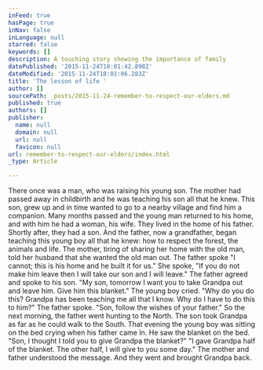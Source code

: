 ```yaml
---
inFeed: true
hasPage: true
inNav: false
inLanguage: null
starred: false
keywords: []
description: A touching story showing the importance of family
datePublished: '2015-11-24T18:01:42.898Z'
dateModified: '2015-11-24T18:01:06.283Z'
title: 'The lesson of life '
author: []
sourcePath: _posts/2015-11-24-remember-to-respect-our-elders.md
published: true
authors: []
publisher:
  name: null
  domain: null
  url: null
  favicon: null
url: remember-to-respect-our-elders/index.html
_type: Article

---
```

There once was a man, who was raising his young son. The
mother had passed away in childbirth and he was teaching his
son all that he knew. This son, grew up and in time wanted to
go to a nearby village and find him a companion. Many months
passed and the young man returned to his home, and with him
he had a woman, his wife. They lived in the home of his father.
Shortly after, they had a son. And the father, now a
grandfather, began teaching this young boy all that he
knew: how to respect the forest, the animals and life. The
mother, tiring of sharing her home with the old man,
told her husband that she wanted the old man out.
The father spoke "I cannot; this is his home and he built it for us."
She spoke, "If you do not make him leave then I will take our son
and I will leave." The father agreed and spoke to his son. "My son,
tomorrow I want you to take Grandpa out and leave him. Give
him this blanket." The young boy cried. "Why do you do this?
Grandpa has been teaching me all that I know. Why do I have to
do this to him?" The father spoke. "Son, follow the wishes of your
father." So the next morning, the father went hunting to the North.
The son took Grandpa as far as he could walk to the South.
That evening the young boy was sitting on the bed crying
when his father came In. He saw the blanket on the bed.
"Son, I thought I told you to give Grandpa the blanket?" "I
gave Grandpa half of the blanket. The other half, I will give
to you some day." The mother and father understood the
message. And they went and brought Grandpa back.
